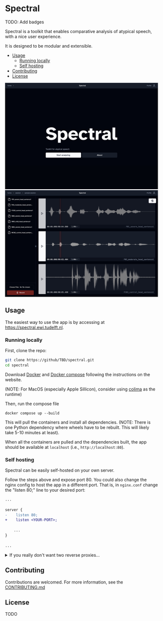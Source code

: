 # Spectral

TODO: Add badges

Spectral is a toolkit that enables comparative analysis of atypical speech, with a nice user experience.

It is designed to be modular and extensible.

<!--toc:start-->
  - [Usage](#usage)
    - [Running locally](#running-locally)
    - [Self hosting](#self-hosting)
  - [Contributing](#contributing)
  - [License](#license)
<!--toc:end-->

<img src="./docs/images/home.jpeg" alt="Home page of Spectral">
<img src="./docs/images/waveform.jpeg" alt="Waveform mode of Spectral">

## Usage

The easiest way to use the app is by accessing at https://spectral.ewi.tudelft.nl.

### Running locally

First, clone the repo:

```bash
git clone https://github/TBD/spectral.git
cd spectral
```

Download [Docker](TODO) and [Docker compose](TODO) following the instructions on the website.

(NOTE: For MacOS (especially Apple Sillicon), consider using [colima](TODO) as the runtime)

Then, run the compose file

```
docker compose up --build
```

This will pull the containers and install all dependencies. (NOTE: There is one Python dependency where wheels have to be rebuilt. This will likely take 5-10 minutes at least).

When all the containers are pulled and the dependencies built, the app should be available at `localhost` (i.e., `http://localhost:80`).

### Self hosting

Spectral can be easily self-hosted on your own server.

Follow the steps above and expose port 80. You could also change the nginx config to host the app in a different port. That is, in `nginx.conf` change the "listen 80;" line to your desired port:

```diff
...

server {
-    listen 80;
+    listen <YOUR-PORT>;

    ...
}

...
```

<details>

<summary> If you really don't want two reverse proxies... </summary>

For more advanced users, if you are already using a reverse proxy then you can follow the configuration in the docker compose file and set up each service in your configuration.

For example, if you're already using compose then you can add the services with barely any changes to your existing compose file. This method as-explained is somewhat dubious fundamentally, but an advanced user can figure it out. Again, this is not really recommended nor officially supported by the project.

</details>

## Contributing

Contributions are welcomed. For more information, see the [CONTRIBUTING.md](/CONTRIBUTING.md)

## License

TODO
